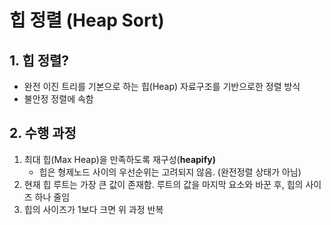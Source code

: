 # 힙 정렬 (Heap Sort)

## 1. 힙 정렬?

- 완전 이진 트리를 기본으로 하는 힙(Heap) 자료구조를 기반으로한 정렬 방식
- 불안정 정렬에 속함

## 2. 수행 과정

1. 최대 힙(Max Heap)을 만족하도록 재구성(**heapify)**
    - 힙은 형제노드 사이의 우선순위는 고려되지 않음. (완전정렬 상태가 아님)
2. 현재 힙 루트는 가장 큰 값이 존재함. 루트의 값을 마지막 요소와 바꾼 후, 힙의 사이즈 하나 줄임
3. 힙의 사이즈가 1보다 크면 위 과정 반복